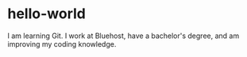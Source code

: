 # hello-world
I am learning Git.
I work at Bluehost, have a bachelor's degree, and am improving my coding knowledge.
